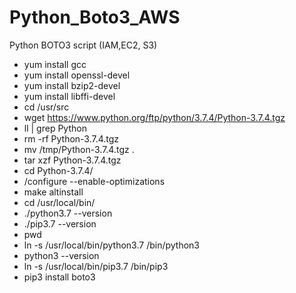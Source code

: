 # Python_Boto3_AWS
Python BOTO3 script (IAM,EC2, S3)

- yum install gcc
- yum install openssl-devel
- yum install bzip2-devel
- yum install libffi-devel
- cd /usr/src
- wget https://www.python.org/ftp/python/3.7.4/Python-3.7.4.tgz
- ll | grep Python
- rm -rf Python-3.7.4.tgz
- mv /tmp/Python-3.7.4.tgz .
- tar xzf Python-3.7.4.tgz
- cd Python-3.7.4/
- /configure --enable-optimizations
- make altinstall
- cd /usr/local/bin/
- ./python3.7 --version
- ./pip3.7 --version
- pwd
- ln -s /usr/local/bin/python3.7 /bin/python3
- python3 --version
- ln -s /usr/local/bin/pip3.7 /bin/pip3
- pip3 install boto3
